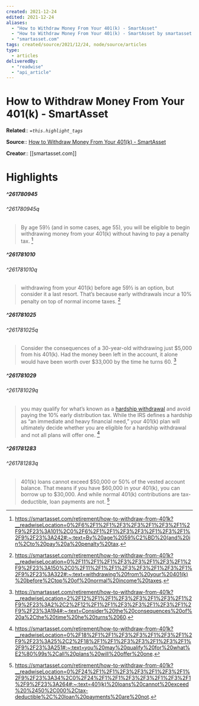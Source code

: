 ```yaml
---
created: 2021-12-24
edited: 2021-12-24
aliases:
  - "How to Withdraw Money From Your 401(k) - SmartAsset"
  - "How to Withdraw Money From Your 401(k) - SmartAsset by smartasset.com"
  - "smartasset.com"
tags: created/source/2021/12/24, node/source/articles
type: 
  - articles
deliveredBy: 
  - "readwise"
  - "api_article"
---
```

# How to Withdraw Money From Your 401(k) - SmartAsset

**Related**:: 
*`=this.highlight_tags`*

**Source**:: [How to Withdraw Money From Your 401(k) - SmartAsset](https://smartasset.com/retirement/how-to-withdraw-from-401k)

**Creator**:: [[smartasset.com]]

# Highlights
##### ^261780945

  
###### ^261780945q
> By age 59½ (and in some cases, age 55), you will be eligible to begin withdrawing money from your 401(k) without having to pay a penalty tax. 
  [^261780945]

[^261780945]: https://smartasset.com/retirement/how-to-withdraw-from-401k?__readwiseLocation=0%2F6%2F1%2F1%2F3%2F3%2F1%2F3%2F1%2F9%2F23%3A101%2C0%2F6%2F1%2F1%2F3%2F3%2F1%2F3%2F1%2F9%2F23%3A242#:~:text=By%20age%2059%C2%BD%20(and%20in%2Cto%20pay%20a%20penalty%20tax.

##### ^261781010

  
###### ^261781010q
> withdrawing from your 401(k) before age 59½ is an option, but consider it a last resort. That’s because early withdrawals incur a 10% penalty on top of normal income taxes. 
  [^261781010]

[^261781010]: https://smartasset.com/retirement/how-to-withdraw-from-401k?__readwiseLocation=0%2F11%2F1%2F1%2F3%2F3%2F1%2F3%2F1%2F9%2F23%3A150%2C0%2F11%2F1%2F1%2F3%2F3%2F1%2F3%2F1%2F9%2F23%3A322#:~:text=withdrawing%20from%20your%20401(k)%20before%2Ctop%20of%20normal%20income%20taxes.

##### ^261781025

  
###### ^261781025q
> Consider the consequences of a 30-year-old withdrawing just $5,000 from his 401(k). Had the money been left in the account, it alone would have been worth over $33,000 by the time he turns 60. 
  [^261781025]

[^261781025]: https://smartasset.com/retirement/how-to-withdraw-from-401k?__readwiseLocation=2%2F12%2F1%2F1%2F3%2F3%2F1%2F3%2F1%2F9%2F23%3A2%2C2%2F12%2F1%2F1%2F3%2F3%2F1%2F3%2F1%2F9%2F23%3A194#:~:text=Consider%20the%20consequences%20of%20a%2Cthe%20time%20he%20turns%2060.

##### ^261781029

  
###### ^261781029q
> you may qualify for what’s known as a [hardship withdrawal](https://smartasset.com/retirement/411-401k-hardship-distributions) and avoid paying the 10% early distribution tax. While the IRS defines a hardship as “an immediate and heavy financial need,” your 401(k) plan will ultimately decide whether you are eligible for a hardship withdrawal and not all plans will offer one. 
  [^261781029]

[^261781029]: https://smartasset.com/retirement/how-to-withdraw-from-401k?__readwiseLocation=0%2F18%2F1%2F1%2F3%2F3%2F1%2F3%2F1%2F9%2F23%3A25%2C2%2F18%2F1%2F1%2F3%2F3%2F1%2F3%2F1%2F9%2F23%3A251#:~:text=you%20may%20qualify%20for%20what%E2%80%99s%2Call%20plans%20will%20offer%20one.

##### ^261781283

  
###### ^261781283q
> 401(k) loans cannot exceed $50,000 or 50% of the vested account balance. That means if you have $60,000 in your 401(k), you can borrow up to $30,000. And while normal 401(k) contributions are tax-deductible, loan payments are not. 
  [^261781283]

[^261781283]: https://smartasset.com/retirement/how-to-withdraw-from-401k?__readwiseLocation=0%2F24%2F1%2F1%2F3%2F3%2F1%2F3%2F1%2F9%2F23%3A34%2C0%2F24%2F1%2F1%2F3%2F3%2F1%2F3%2F1%2F9%2F23%3A264#:~:text=401(k)%20loans%20cannot%20exceed%20%2450%2C000%2Ctax-deductible%2C%20loan%20payments%20are%20not.


